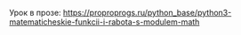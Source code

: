 Урок в прозе: https://proproprogs.ru/python_base/python3-matematicheskie-funkcii-i-rabota-s-modulem-math
